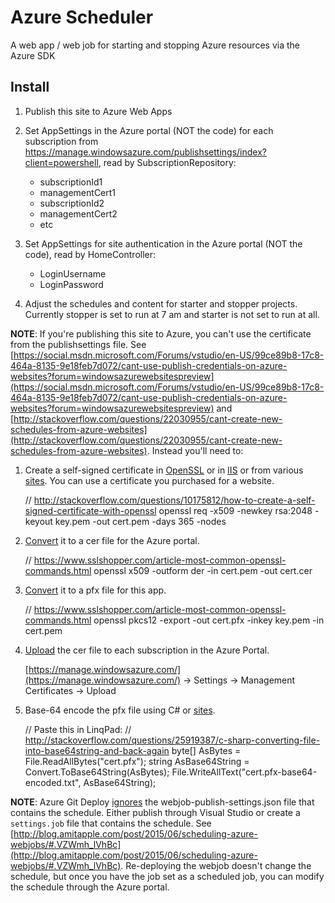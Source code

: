 Azure Scheduler
===============

A web app / web job for starting and stopping Azure resources via the Azure SDK

Install
-------

1. Publish this site to Azure Web Apps

2. Set AppSettings in the Azure portal (NOT the code) for each subscription from https://manage.windowsazure.com/publishsettings/index?client=powershell, read by SubscriptionRepository:

	- subscriptionId1
	- managementCert1
	- subscriptionId2
	- managementCert2
	- etc

3. Set AppSettings for site authentication in the Azure portal (NOT the code), read by HomeController:

	- LoginUsername
	- LoginPassword

4. Adjust the schedules and content for starter and stopper projects.  Currently stopper is set to run at 7 am and starter is not set to run at all.


**NOTE**: If you're publishing this site to Azure, you can't use the certificate from the publishsettings file.  See [https://social.msdn.microsoft.com/Forums/vstudio/en-US/99ce89b8-17c8-464a-8135-9e18feb7d072/cant-use-publish-credentials-on-azure-websites?forum=windowsazurewebsitespreview](https://social.msdn.microsoft.com/Forums/vstudio/en-US/99ce89b8-17c8-464a-8135-9e18feb7d072/cant-use-publish-credentials-on-azure-websites?forum=windowsazurewebsitespreview) and [http://stackoverflow.com/questions/22030955/cant-create-new-schedules-from-azure-websites](http://stackoverflow.com/questions/22030955/cant-create-new-schedules-from-azure-websites).  Instead you'll need to:

1. Create a self-signed certificate in [OpenSSL](https://www.openssl.org/docs/HOWTO/certificates.txt) or in [IIS](https://technet.microsoft.com/en-us/library/Cc753127(v=WS.10).aspx) or from various [sites](http://www.selfsignedcertificate.com/).  You can use a certificate you purchased for a website.

	// http://stackoverflow.com/questions/10175812/how-to-create-a-self-signed-certificate-with-openssl
	openssl req -x509 -newkey rsa:2048 -keyout key.pem -out cert.pem -days 365 -nodes

2. [Convert](https://www.sslshopper.com/article-most-common-openssl-commands.html) it to a cer file for the Azure portal.

	// https://www.sslshopper.com/article-most-common-openssl-commands.html
	openssl x509 -outform der -in cert.pem -out cert.cer

3. [Convert](https://www.sslshopper.com/article-most-common-openssl-commands.html) it to a pfx file for this app.

	// https://www.sslshopper.com/article-most-common-openssl-commands.html
	openssl pkcs12 -export -out cert.pfx -inkey key.pem -in cert.pem

4. [Upload](https://msdn.microsoft.com/en-us/library/azure/gg551722.aspx) the cer file to each subscription in the Azure Portal.

	[https://manage.windowsazure.com/](https://manage.windowsazure.com/) -> Settings -> Management Certificates  -> Upload

4. Base-64 encode the pfx file using C# or [si](http://base64-encoding.online-domain-tools.com/)[tes](http://www.giftofspeed.com/base64-encoder/).

	// Paste this in LinqPad:
	// http://stackoverflow.com/questions/25919387/c-sharp-converting-file-into-base64string-and-back-again
	byte[] AsBytes = File.ReadAllBytes("cert.pfx");
	string AsBase64String = Convert.ToBase64String(AsBytes);
	File.WriteAllText("cert.pfx-base64-encoded.txt", AsBase64String);

**NOTE**: Azure Git Deploy [ignores](http://stackoverflow.com/questions/27158266/scheduled-azure-webjob-deployed-via-git-results-in-on-demand-job) the webjob-publish-settings.json file that contains the schedule.  Either publish through Visual Studio or create a `settings.job` file that contains the schedule.  See [http://blog.amitapple.com/post/2015/06/scheduling-azure-webjobs/#.VZWmh_lVhBc](http://blog.amitapple.com/post/2015/06/scheduling-azure-webjobs/#.VZWmh_lVhBc).  Re-deploying the webjob doesn't change the schedule, but once you have the job set as a scheduled job, you can modify the schedule through the Azure portal.
